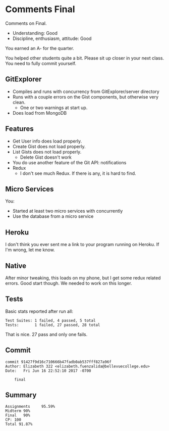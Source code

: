 # Comments Final

Comments on Final.

- Understanding: Good
- Discipline, enthusiasm, attitude: Good

You earned an A- for the quarter.

You helped other students quite a bit. Please sit up closer in your next class. You need to fully commit yourself.

## GitExplorer

- Compiles and runs with concurrency from GitExplorer/server directory
- Runs with a couple errors on the Gist components, but otherwise very clean.
  - One or two warnings at start up.
- Does load from MongoDB

## Features

- Get User info does load properly.  
- Create Gist does not load properly.
- List Gists does not load properly.
  - Delete Gist doesn't work
- You do use another feature of the Git API: notifications
- Redux
  - I don't see much Redux. If there is any, it is hard to find.


## Micro Services

You:

- Started at least two micro services with concurrently
- Use the database from a micro service

## Heroku

I don't think you ever sent me a link to your program running on Heroku. If I'm wrong, let me know.

## Native

After minor tweaking, this loads on my phone, but I get some redux related errors. Good start though. We needed to work on this longer.

## Tests

Basic stats reported after run all:

```
Test Suites: 1 failed, 4 passed, 5 total
Tests:       1 failed, 27 passed, 28 total
```

That is nice. 27 pass and only one fails.

## Commit

```
commit 91427f9d16c710666b47fadb0ab537fff827a96f
Author: Elizabeth 322 <elizabeth.fuenzalida@bellevuecollege.edu>
Date:   Fri Jun 16 22:52:10 2017 -0700

    final
```

## Summary

```
Assignments		95.59%
Midterm	90%
Final	90%
CP: 100
Total 91.87%
```
